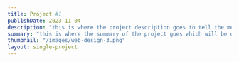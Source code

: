 ```yaml
---
title: Project #1
publishDate: 2023-11-04
description: "this is where the project description goes to tell the meta bots what the site is about which they will ignore."
summary: "this is where the summary of the project goes which will be displayed on the project card."
thumbnail: "/images/web-design-3.png"
layout: single-project
---
```

